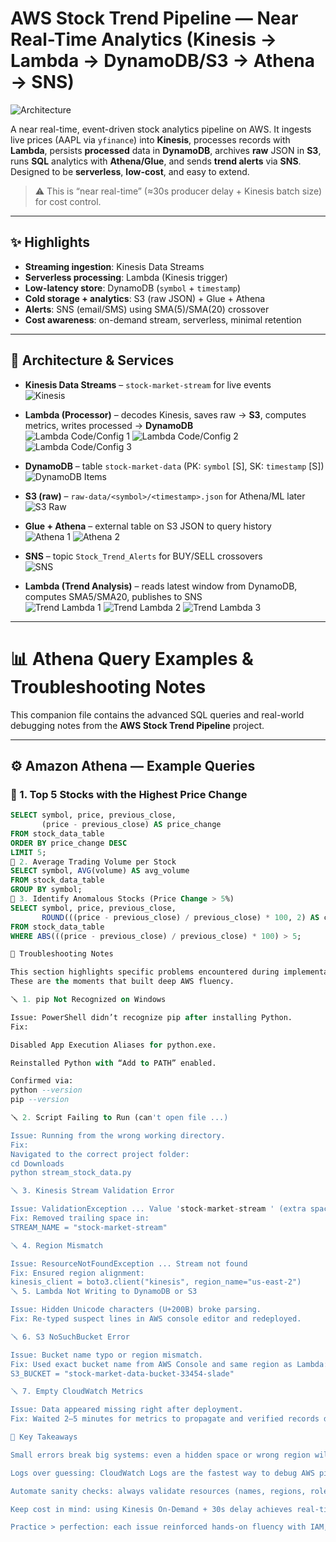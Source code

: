 # AWS Stock Trend Pipeline — Near Real-Time Analytics (Kinesis → Lambda → DynamoDB/S3 → Athena → SNS)

![Architecture](screenshots/final%20architechture.png)

A near real-time, event-driven stock analytics pipeline on AWS. It ingests live prices (AAPL via `yfinance`) into **Kinesis**, processes records with **Lambda**, persists **processed** data in **DynamoDB**, archives **raw** JSON in **S3**, runs **SQL** analytics with **Athena/Glue**, and sends **trend alerts** via **SNS**. Designed to be **serverless**, **low-cost**, and easy to extend.

> ⚠️ This is “near real-time” (≈30s producer delay + Kinesis batch size) for cost control.

---

## ✨ Highlights
- **Streaming ingestion**: Kinesis Data Streams
- **Serverless processing**: Lambda (Kinesis trigger)
- **Low-latency store**: DynamoDB (`symbol` + `timestamp`)
- **Cold storage + analytics**: S3 (raw JSON) + Glue + Athena
- **Alerts**: SNS (email/SMS) using SMA(5)/SMA(20) crossover
- **Cost awareness**: on-demand stream, serverless, minimal retention

---

## 🧱 Architecture & Services

- **Kinesis Data Streams** – `stock-market-stream` for live events  
  ![Kinesis](screenshots/kinesis%20data%20stream%20console.png)

- **Lambda (Processor)** – decodes Kinesis, saves raw → **S3**, computes metrics, writes processed → **DynamoDB**  
  ![Lambda Code/Config 1](screenshots/lambda%20function%201.png)
  ![Lambda Code/Config 2](screenshots/lambda%20function%202.png)
  ![Lambda Code/Config 3](screenshots/lamda%20function%203%20-code.png)

- **DynamoDB** – table `stock-market-data` (PK: `symbol` [S], SK: `timestamp` [S])  
  ![DynamoDB Items](screenshots/Dynamodb%20items%20in%20the%20stock%20table.png)

- **S3 (raw)** – `raw-data/<symbol>/<timestamp>.json` for Athena/ML later  
  ![S3 Raw](screenshots/s3%20raw%20data%20.png)

- **Glue + Athena** – external table on S3 JSON to query history  
  ![Athena 1](screenshots/athena%20queries%201.png)
  ![Athena 2](screenshots/athena%20queries%202.png)

- **SNS** – topic `Stock_Trend_Alerts` for BUY/SELL crossovers  
  ![SNS](screenshots/sns.png)

- **Lambda (Trend Analysis)** – reads latest window from DynamoDB, computes SMA5/SMA20, publishes to SNS  
  ![Trend Lambda 1](screenshots/lambda%20stock%20trend%20analysis.png)
  ![Trend Lambda 2](screenshots/lambda%20stock%20trend%20analysis%202.png)
  ![Trend Lambda 3](screenshots/lambda%20stock%20trend%20analysis%203.png)

---
# 📊 Athena Query Examples & Troubleshooting Notes

This companion file contains the advanced SQL queries and real-world debugging notes from the **AWS Stock Trend Pipeline** project.

---

## ⚙️ Amazon Athena — Example Queries

### 🔹 1. Top 5 Stocks with the Highest Price Change
```sql
SELECT symbol, price, previous_close,
       (price - previous_close) AS price_change
FROM stock_data_table
ORDER BY price_change DESC
LIMIT 5;
🔹 2. Average Trading Volume per Stock
SELECT symbol, AVG(volume) AS avg_volume
FROM stock_data_table
GROUP BY symbol;
🔹 3. Identify Anomalous Stocks (Price Change > 5%)
SELECT symbol, price, previous_close,
       ROUND(((price - previous_close) / previous_close) * 100, 2) AS change_percent
FROM stock_data_table
WHERE ABS(((price - previous_close) / previous_close) * 100) > 5;

🧩 Troubleshooting Notes

This section highlights specific problems encountered during implementation — and the exact fixes applied.
These are the moments that built deep AWS fluency.

🪛 1. pip Not Recognized on Windows

Issue: PowerShell didn’t recognize pip after installing Python.
Fix:

Disabled App Execution Aliases for python.exe.

Reinstalled Python with “Add to PATH” enabled.

Confirmed via:
python --version
pip --version

🪛 2. Script Failing to Run (can't open file ...)

Issue: Running from the wrong working directory.
Fix:
Navigated to the correct project folder:
cd Downloads
python stream_stock_data.py

🪛 3. Kinesis Stream Validation Error

Issue: ValidationException ... Value 'stock-market-stream ' (extra space).
Fix: Removed trailing space in:
STREAM_NAME = "stock-market-stream"

🪛 4. Region Mismatch

Issue: ResourceNotFoundException ... Stream not found
Fix: Ensured region alignment:
kinesis_client = boto3.client("kinesis", region_name="us-east-2")
🪛 5. Lambda Not Writing to DynamoDB or S3

Issue: Hidden Unicode characters (U+200B) broke parsing.
Fix: Re-typed suspect lines in AWS console editor and redeployed.

🪛 6. S3 NoSuchBucket Error

Issue: Bucket name typo or region mismatch.
Fix: Used exact bucket name from AWS Console and same region as Lambda:
S3_BUCKET = "stock-market-data-bucket-33454-slade"

🪛 7. Empty CloudWatch Metrics

Issue: Data appeared missing right after deployment.
Fix: Waited 2–5 minutes for metrics to propagate and verified records directly in DynamoDB and S3 instead.

🎯 Key Takeaways

Small errors break big systems: even a hidden space or wrong region will stall an entire data flow.

Logs over guessing: CloudWatch Logs are the fastest way to debug AWS pipelines.

Automate sanity checks: always validate resources (names, regions, roles) before deploying Lambda.

Keep cost in mind: using Kinesis On-Demand + 30s delay achieves real-time feel with near-zero spend.

Practice > perfection: each issue reinforced hands-on fluency with IAM, Lambda permissions, and Python AWS SDK behavior.





